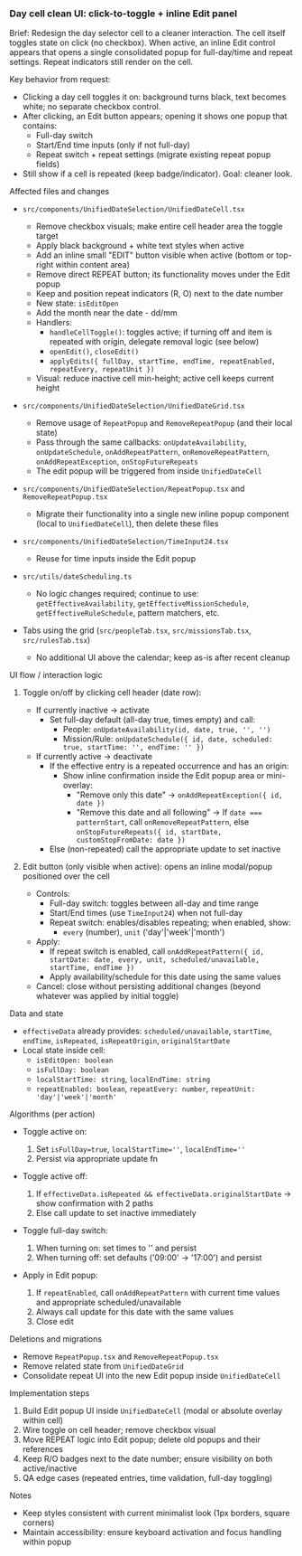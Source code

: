 ### Day cell clean UI: click-to-toggle + inline Edit panel

Brief: Redesign the day selector cell to a cleaner interaction. The cell itself toggles state on click (no checkbox). When active, an inline Edit control appears that opens a single consolidated popup for full-day/time and repeat settings. Repeat indicators still render on the cell.

Key behavior from request:
- Clicking a day cell toggles it on: background turns black, text becomes white; no separate checkbox control.
- After clicking, an Edit button appears; opening it shows one popup that contains:
  - Full-day switch
  - Start/End time inputs (only if not full-day)
  - Repeat switch + repeat settings (migrate existing repeat popup fields)
- Still show if a cell is repeated (keep badge/indicator). Goal: cleaner look.

Affected files and changes
- `src/components/UnifiedDateSelection/UnifiedDateCell.tsx`
  - Remove checkbox visuals; make entire cell header area the toggle target
  - Apply black background + white text styles when active
  - Add an inline small "EDIT" button visible when active (bottom or top-right within content area)
  - Remove direct REPEAT button; its functionality moves under the Edit popup
  - Keep and position repeat indicators (R, O) next to the date number
  - New state: `isEditOpen`
  - Add the month near the date - dd/mm
  - Handlers:
    - `handleCellToggle()`: toggles active; if turning off and item is repeated with origin, delegate removal logic (see below)
    - `openEdit()`, `closeEdit()`
    - `applyEdits({ fullDay, startTime, endTime, repeatEnabled, repeatEvery, repeatUnit })`
  - Visual: reduce inactive cell min-height; active cell keeps current height

- `src/components/UnifiedDateSelection/UnifiedDateGrid.tsx`
  - Remove usage of `RepeatPopup` and `RemoveRepeatPopup` (and their local state)
  - Pass through the same callbacks: `onUpdateAvailability`, `onUpdateSchedule`, `onAddRepeatPattern`, `onRemoveRepeatPattern`, `onAddRepeatException`, `onStopFutureRepeats`
  - The edit popup will be triggered from inside `UnifiedDateCell`

- `src/components/UnifiedDateSelection/RepeatPopup.tsx` and `RemoveRepeatPopup.tsx`
  - Migrate their functionality into a single new inline popup component (local to `UnifiedDateCell`), then delete these files

- `src/components/UnifiedDateSelection/TimeInput24.tsx`
  - Reuse for time inputs inside the Edit popup

- `src/utils/dateScheduling.ts`
  - No logic changes required; continue to use: `getEffectiveAvailability`, `getEffectiveMissionSchedule`, `getEffectiveRuleSchedule`, pattern matchers, etc.

- Tabs using the grid (`src/peopleTab.tsx`, `src/missionsTab.tsx`, `src/rulesTab.tsx`)
  - No additional UI above the calendar; keep as-is after recent cleanup

UI flow / interaction logic
1) Toggle on/off by clicking cell header (date row):
   - If currently inactive → activate
     - Set full-day default (all-day true, times empty) and call:
       - People: `onUpdateAvailability(id, date, true, '', '')`
       - Mission/Rule: `onUpdateSchedule({ id, date, scheduled: true, startTime: '', endTime: '' })`
   - If currently active → deactivate
     - If the effective entry is a repeated occurrence and has an origin:
       - Show inline confirmation inside the Edit popup area or mini-overlay:
         - "Remove only this date" → `onAddRepeatException({ id, date })`
         - "Remove this date and all following" → If `date === patternStart`, call `onRemoveRepeatPattern`, else `onStopFutureRepeats({ id, startDate, customStopFromDate: date })`
     - Else (non-repeated) call the appropriate update to set inactive

2) Edit button (only visible when active): opens an inline modal/popup positioned over the cell
   - Controls:
     - Full-day switch: toggles between all-day and time range
     - Start/End times (use `TimeInput24`) when not full-day
     - Repeat switch: enables/disables repeating; when enabled, show:
       - `every` (number), `unit` ('day'|'week'|'month')
   - Apply:
     - If repeat switch is enabled, call `onAddRepeatPattern({ id, startDate: date, every, unit, scheduled/unavailable, startTime, endTime })`
     - Apply availability/schedule for this date using the same values
   - Cancel: close without persisting additional changes (beyond whatever was applied by initial toggle)

Data and state
- `effectiveData` already provides: `scheduled/unavailable`, `startTime`, `endTime`, `isRepeated`, `isRepeatOrigin`, `originalStartDate`
- Local state inside cell:
  - `isEditOpen: boolean`
  - `isFullDay: boolean`
  - `localStartTime: string`, `localEndTime: string`
  - `repeatEnabled: boolean`, `repeatEvery: number`, `repeatUnit: 'day'|'week'|'month'`

Algorithms (per action)
- Toggle active on:
  1. Set `isFullDay=true`, `localStartTime=''`, `localEndTime=''`
  2. Persist via appropriate update fn

- Toggle active off:
  1. If `effectiveData.isRepeated && effectiveData.originalStartDate` → show confirmation with 2 paths
  2. Else call update to set inactive immediately

- Toggle full-day switch:
  1. When turning on: set times to '' and persist
  2. When turning off: set defaults ('09:00' → '17:00') and persist

- Apply in Edit popup:
  1. If `repeatEnabled`, call `onAddRepeatPattern` with current time values and appropriate scheduled/unavailable
  2. Always call update for this date with the same values
  3. Close edit

Deletions and migrations
- Remove `RepeatPopup.tsx` and `RemoveRepeatPopup.tsx`
- Remove related state from `UnifiedDateGrid`
- Consolidate repeat UI into the new Edit popup inside `UnifiedDateCell`

Implementation steps
1. Build Edit popup UI inside `UnifiedDateCell` (modal or absolute overlay within cell)
2. Wire toggle on cell header; remove checkbox visual
3. Move REPEAT logic into Edit popup; delete old popups and their references
4. Keep R/O badges next to the date number; ensure visibility on both active/inactive
5. QA edge cases (repeated entries, time validation, full-day toggling)

Notes
- Keep styles consistent with current minimalist look (1px borders, square corners)
- Maintain accessibility: ensure keyboard activation and focus handling within popup

